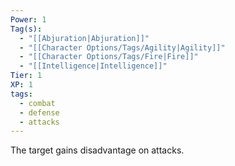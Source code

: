 ```yaml
---
Power: 1
Tag(s):
  - "[[Abjuration|Abjuration]]"
  - "[[Character Options/Tags/Agility|Agility]]"
  - "[[Character Options/Tags/Fire|Fire]]"
  - "[[Intelligence|Intelligence]]"
Tier: 1
XP: 1
tags:
  - combat
  - defense
  - attacks
---
```


The target gains disadvantage on attacks.